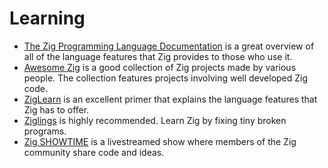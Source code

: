 # Learning

- [The Zig Programming Language Documentation][documentation] is a great overview of all of the language features that Zig provides to those who use it.
- [Awesome Zig][awesome-zig] is a good collection of Zig projects made by various people.
  The collection features projects involving well developed Zig code.
- [ZigLearn][zig-learn] is an excellent primer that explains the language features that Zig has to offer.
- [Ziglings][ziglings] is highly recommended. Learn Zig by fixing tiny broken programs.
- [Zig SHOWTIME][zig-showtime] is a livestreamed show where members of the Zig community share code and ideas.

[awesome-zig]: https://github.com/catdevnull/awesome-zig
[documentation]: https://ziglang.org/documentation/master/
[zig-learn]: https://ziglearn.org/
[zig-showtime]: https://zig.show/
[ziglings]: https://github.com/ratfactor/ziglings
